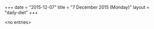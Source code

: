 +++
date = "2015-12-07"
title = "7 December 2015 (Monday)"
layout = "daily-diet"
+++

<p>&lt;no entries&gt;</p>
